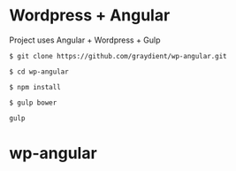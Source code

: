 # Wordpress + Angular

Project uses Angular + Wordpress + Gulp

`$ git clone https://github.com/graydient/wp-angular.git`

`$ cd wp-angular`

`$ npm install `

`$ gulp bower `

`gulp`

# wp-angular
